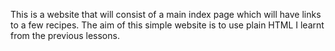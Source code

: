This is a website that will consist of a main index page which will have links to a few recipes.
The aim of this simple website is to use plain HTML I learnt from the previous lessons.
